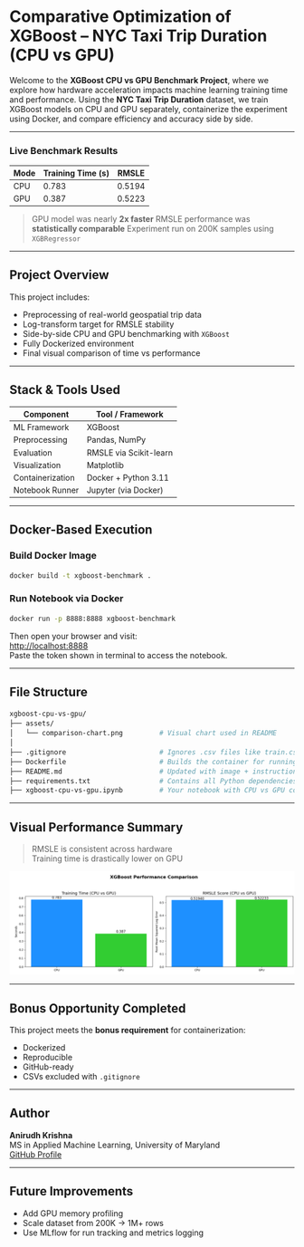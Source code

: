 
# Comparative Optimization of XGBoost –  NYC Taxi Trip Duration (CPU vs GPU)

Welcome to the **XGBoost CPU vs GPU Benchmark Project**, where we explore how hardware acceleration impacts machine learning training time and performance. Using the **NYC Taxi Trip Duration** dataset, we train XGBoost models on CPU and GPU separately, containerize the experiment using Docker, and compare efficiency and accuracy side by side.

---

###  Live Benchmark Results

| Mode | Training Time (s) | RMSLE   |
|------|-------------------|---------|
| CPU  | 0.783             | 0.5194  |
| GPU  | 0.387             | 0.5223  |

>  GPU model was nearly **2x faster**
>  RMSLE performance was **statistically comparable**
>  Experiment run on 200K samples using `XGBRegressor`

---

##  Project Overview

This project includes:

*  Preprocessing of real-world geospatial trip data  
*  Log-transform target for RMSLE stability  
*  Side-by-side CPU and GPU benchmarking with `XGBoost`  
*  Fully Dockerized environment  
*  Final visual comparison of time vs performance  

---

##  Stack & Tools Used

| Component         | Tool / Framework          |
|------------------|---------------------------|
| ML Framework     | XGBoost                   |
| Preprocessing     | Pandas, NumPy            |
| Evaluation       | RMSLE via Scikit-learn    |
| Visualization    | Matplotlib                |
| Containerization | Docker + Python 3.11      |
| Notebook Runner  | Jupyter (via Docker)      |

---

##  Docker-Based Execution

###  Build Docker Image
```bash
docker build -t xgboost-benchmark .
```

###  Run Notebook via Docker
```bash
docker run -p 8888:8888 xgboost-benchmark
```

Then open your browser and visit:  
[http://localhost:8888](http://localhost:8888)  
Paste the token shown in terminal to access the notebook.

---

##  File Structure

```bash
xgboost-cpu-vs-gpu/
├── assets/
│   └── comparison-chart.png         # Visual chart used in README
│
├── .gitignore                       # Ignores .csv files like train.csv
├── Dockerfile                       # Builds the container for running the project
├── README.md                        # Updated with image + instructions
├── requirements.txt                 # Contains all Python dependencies
├── xgboost-cpu-vs-gpu.ipynb         # Your notebook with CPU vs GPU comparison
```

---

##  Visual Performance Summary

>  RMSLE is consistent across hardware  
>  Training time is drastically lower on GPU

![Training Time and RMSLE Comparison](assets/comparison-chart.png)

---

## Bonus Opportunity Completed

This project meets the **bonus requirement** for containerization:

- Dockerized
- Reproducible 
- GitHub-ready
- CSVs excluded with `.gitignore`

---

## Author

**Anirudh Krishna**  
MS in Applied Machine Learning, University of Maryland  
[GitHub Profile](https://github.com/Anirudh20602)

---

## Future Improvements

*  Add GPU memory profiling
*  Scale dataset from 200K → 1M+ rows
*  Use MLflow for run tracking and metrics logging

